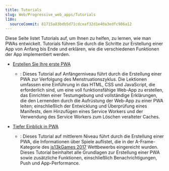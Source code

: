 ```yaml
---
title: Tutorials
slug: Web/Progressive_web_apps/Tutorials
l10n:
  sourceCommit: 81715a83bdb5d71cdceaf32d1e40a3edfc986a12
---
```


Diese Seite listet Tutorials auf, um Ihnen zu helfen, zu lernen, wie man PWAs entwickelt. Tutorials führen Sie durch die Schritte zur Erstellung einer App von Anfang bis Ende und erklären, wie die verschiedenen Funktionen der App implementiert werden.

- [Erstellen Sie Ihre erste PWA](/de/docs/Web/Progressive_web_apps/Tutorials/CycleTracker)
  - : Dieses Tutorial auf Anfängerniveau führt durch die Erstellung einer PWA zur Verfolgung des Menstruationszyklus. Die Lektionen umfassen eine Einführung in das HTML, CSS und JavaScript, die erforderlich sind, um eine voll funktionsfähige Web-App zu erstellen, das Einrichten einer Testumgebung und vollständige Erklärungen, die den Lernenden durch die Aufrüstung der Web-App zu einer PWA leiten; einschließlich der Entwicklung und Überprüfung eines Manifests, dem Hinzufügen eines Service Workers und der Verwendung des Service Workers zum Löschen veralteter Caches.

- [Tiefer Einblick in PWA](/de/docs/Web/Progressive_web_apps/Tutorials/js13kGames)
  - : Dieses Tutorial auf mittlerem Niveau führt durch die Erstellung einer PWA, die Informationen über Spiele auflistet, die in der A-Frame-Kategorie des [js13kGames 2017](https://js13kgames.com/2017/) Wettbewerbs eingereicht wurden. Dieses Tutorial beinhaltet alle Grundlagen zur Erstellung einer PWA sowie zusätzliche Funktionen, einschließlich Benachrichtigungen, Push und App-Performance.
